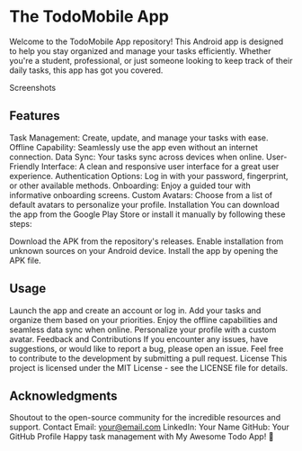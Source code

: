 # The TodoMobile App
Welcome to the TodoMobile App repository! This Android app is designed to help you stay organized and manage your tasks efficiently. Whether you're a student, professional, or just someone looking to keep track of their daily tasks, this app has got you covered.

Screenshots

## Features
Task Management: Create, update, and manage your tasks with ease.
Offline Capability: Seamlessly use the app even without an internet connection.
Data Sync: Your tasks sync across devices when online.
User-Friendly Interface: A clean and responsive user interface for a great user experience.
Authentication Options: Log in with your password, fingerprint, or other available methods.
Onboarding: Enjoy a guided tour with informative onboarding screens.
Custom Avatars: Choose from a list of default avatars to personalize your profile.
Installation
You can download the app from the Google Play Store or install it manually by following these steps:

Download the APK from the repository's releases.
Enable installation from unknown sources on your Android device.
Install the app by opening the APK file.

## Usage
Launch the app and create an account or log in.
Add your tasks and organize them based on your priorities.
Enjoy the offline capabilities and seamless data sync when online.
Personalize your profile with a custom avatar.
Feedback and Contributions
If you encounter any issues, have suggestions, or would like to report a bug, please open an issue.
Feel free to contribute to the development by submitting a pull request.
License
This project is licensed under the MIT License - see the LICENSE file for details.

## Acknowledgments
Shoutout to the open-source community for the incredible resources and support.
Contact
Email: your@email.com
LinkedIn: Your Name
GitHub: Your GitHub Profile
Happy task management with My Awesome Todo App! 🚀
